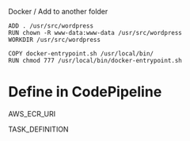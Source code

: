 Docker / Add to another folder

```
ADD . /usr/src/wordpress
RUN chown -R www-data:www-data /usr/src/wordpress
WORKDIR /usr/src/wordpress

COPY docker-entrypoint.sh /usr/local/bin/
RUN chmod 777 /usr/local/bin/docker-entrypoint.sh
```

# Define in CodePipeline

AWS_ECR_URI

TASK_DEFINITION

